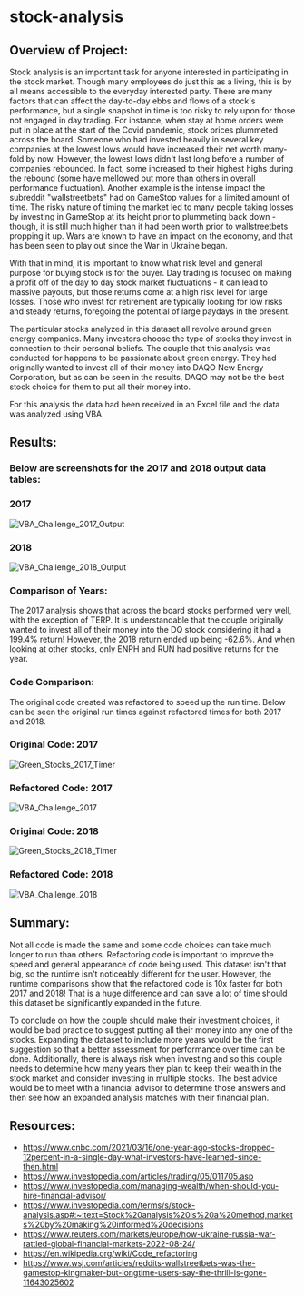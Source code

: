 # stock-analysis

## Overview of Project:
Stock analysis is an important task for anyone interested in participating in the stock market. Though many employees do just this as a living, this is by all means accessible to the everyday interested party. There are many factors that can affect the day-to-day ebbs and flows of a stock's performance, but a single snapshot in time is too risky to rely upon for those not engaged in day trading. For instance, when stay at home orders were put in place at the start of the Covid pandemic, stock prices plummeted across the board. Someone who had invested heavily in several key companies at the lowest lows would have increased their net worth many-fold by now. However, the lowest lows didn't last long before a number of companies rebounded. In fact, some increased to their highest highs during the rebound (some have mellowed out more than others in overall performance fluctuation). Another example is the intense impact the subreddit "wallstreetbets" had on GameStop values for a limited amount of time. The risky nature of timing the market led to many people taking losses by investing in GameStop at its height prior to plummeting back down - though, it is still much higher than it had been worth prior to wallstreetbets propping it up. Wars are known to have an impact on the economy, and that has been seen to play out since the War in Ukraine began.

With that in mind, it is important to know what risk level and general purpose for buying stock is for the buyer. Day trading is focused on making a profit off of the day to day stock market fluctuations - it can lead to massive payouts, but those returns come at a high risk level for large losses. Those who invest for retirement are typically looking for low risks and steady returns, foregoing the potential of large paydays in the present. 

The particular stocks analyzed in this dataset all revolve around green energy companies. Many investors choose the type of stocks they invest in connection to their personal beliefs. The couple that this analysis was conducted for happens to be passionate about green energy. They had originally wanted to invest all of their money into DAQO New Energy Corporation, but as can be seen in the results, DAQO may not be the best stock choice for them to put all their money into. 

For this analysis the data had been received in an Excel file and the data was analyzed using VBA.

## Results:
### Below are screenshots for the 2017 and 2018 output data tables:
### 2017
![VBA_Challenge_2017_Output](https://user-images.githubusercontent.com/101941048/210194129-cbc61dd3-ab3a-4a77-8716-c2c414a070fc.png)

### 2018
![VBA_Challenge_2018_Output](https://user-images.githubusercontent.com/101941048/210194135-5087bea9-69e2-4fb5-924e-2f1500dbb3e3.png)

### Comparison of Years:
The 2017 analysis shows that across the board stocks performed very well, with the exception of TERP. It is understandable that the couple originally wanted to invest all of their money into the DQ stock considering it had a 199.4% return! However, the 2018 return ended up being -62.6%. And when looking at other stocks, only ENPH and RUN had positive returns for the year. 

### Code Comparison:
The original code created was refactored to speed up the run time. Below can be seen the original run times against refactored times for both 2017 and 2018.

### Original Code: 2017
![Green_Stocks_2017_Timer](https://user-images.githubusercontent.com/101941048/210194473-8ac00373-5028-469d-9905-7186cc17a41a.png)

### Refactored Code: 2017
![VBA_Challenge_2017](https://user-images.githubusercontent.com/101941048/210194498-5a7a9ef0-8624-4250-9dff-a2ae6be92b8f.png)

### Original Code: 2018 
![Green_Stocks_2018_Timer](https://user-images.githubusercontent.com/101941048/210194492-a5a1be97-abea-4b5a-8856-d89a49fcb685.png)

### Refactored Code: 2018
![VBA_Challenge_2018](https://user-images.githubusercontent.com/101941048/210194497-1275a0ea-31c4-46cc-9112-2dbc5ce36642.png)

## Summary:
Not all code is made the same and some code choices can take much longer to run than others. Refactoring code is important to improve the speed and general appearance of code being used. This dataset isn't that big, so the runtime isn't noticeably different for the user. However, the runtime comparisons show that the refactored code is 10x faster for both 2017 and 2018! That is a huge difference and can save a lot of time should this dataset be significantly expanded in the future.

To conclude on how the couple should make their investment choices, it would be bad practice to suggest putting all their money into any one of the stocks. Expanding the dataset to include more years would be the first suggestion so that a better assessment for performance over time can be done. Additionally, there is always risk when investing and so this couple needs to determine how many years they plan to keep their wealth in the stock market and consider investing in multiple stocks. The best advice would be to meet with a financial advisor to determine those answers and then see how an expanded analysis matches with their financial plan.

## Resources:
- https://www.cnbc.com/2021/03/16/one-year-ago-stocks-dropped-12percent-in-a-single-day-what-investors-have-learned-since-then.html
- https://www.investopedia.com/articles/trading/05/011705.asp
- https://www.investopedia.com/managing-wealth/when-should-you-hire-financial-advisor/
- https://www.investopedia.com/terms/s/stock-analysis.asp#:~:text=Stock%20analysis%20is%20a%20method,markets%20by%20making%20informed%20decisions
- https://www.reuters.com/markets/europe/how-ukraine-russia-war-rattled-global-financial-markets-2022-08-24/
- https://en.wikipedia.org/wiki/Code_refactoring
- https://www.wsj.com/articles/reddits-wallstreetbets-was-the-gamestop-kingmaker-but-longtime-users-say-the-thrill-is-gone-11643025602
